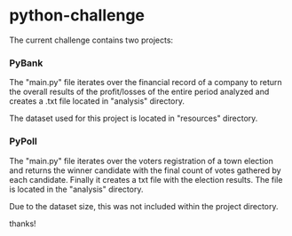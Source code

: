 # python-challenge

The current challenge contains two projects:

### PyBank
The "main.py" file iterates over the financial record of a company to return the overall results of the profit/losses of the entire period analyzed and creates a .txt file located in "analysis" directory.

The dataset used for this project is located in "resources" directory.

### PyPoll
The "main.py" file iterates over the voters registration of a town election and returns the winner candidate with the final count of votes gathered by each candidate. Finally it creates a txt file with the election results. The file is located in the "analysis" directory.

Due to the dataset size, this was not included within the project directory.

thanks!
